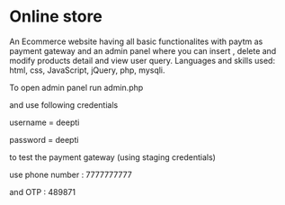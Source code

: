 # Online store
An Ecommerce website having all basic functionalites with paytm as payment gateway and an admin panel where you can insert , delete and modify products detail and view user query. Languages and skills used: html, css, JavaScript, jQuery, php, mysqli.

To open admin panel run admin.php

and use following credentials

username = deepti

password = deepti

to test the payment gateway (using staging credentials) 

use phone number : 7777777777

and OTP : 489871
